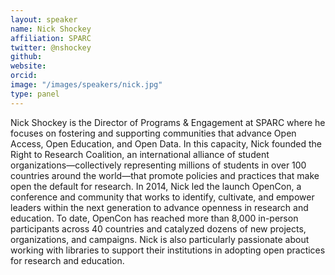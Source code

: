 ```yaml
---
layout: speaker
name: Nick Shockey
affiliation: SPARC
twitter: @nshockey 
github: 
website: 
orcid: 
image: "/images/speakers/nick.jpg"
type: panel
---
```


Nick Shockey is the Director of Programs & Engagement at SPARC where he focuses on fostering and supporting communities that 
advance Open Access, Open Education, and Open Data. In this capacity, Nick founded the Right to Research Coalition, an international 
alliance of student organizations—collectively representing millions of students in over 100 countries around the world—that promote 
policies and practices that make open the default for research. In 2014, Nick led the launch OpenCon, a conference and community that 
works to identify, cultivate, and empower leaders within the next generation to advance openness in research and education. To date, 
OpenCon has reached more than 8,000 in-person participants across 40 countries and catalyzed dozens of new projects, organizations, 
and campaigns. Nick is also particularly passionate about working with libraries to support their institutions in adopting open practices 
for research and education.

